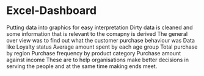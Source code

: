 # Excel-Dashboard
Putting data into graphics for easy interpretation
Dirty data is cleaned and some information that is relevant to the comapny is derived
The general over view was to find out what the customer purchase behaviour was
Data like
Loyalty status
Average amount spent by each age group
Total purchase by region
Purchase frequency by product category
Purchase amount against income
These are to help organisations make better decisions in serving the people and at the same time making ends meet.
